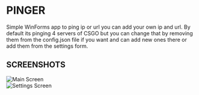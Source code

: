 # PINGER

Simple WinForms app to ping ip or url you can add your own ip and url. By default its pinging 4 servers of CSGO but you can change that by removing them from the config.json file if you want and can add new ones there or add them from the settings form.


## SCREENSHOTS
![Main Screen](https://i.imgur.com/X3DPw7U.png)  
![Settings Screen](https://i.imgur.com/ddoteS1.png)
